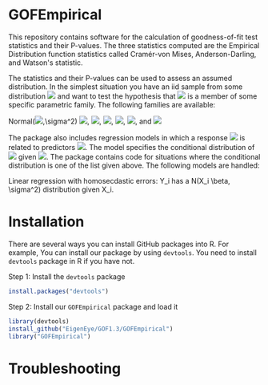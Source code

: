 # GOFEmpirical
This repository contains software for the calculation of goodness-of-fit
test statistics and their P-values.  The three statistics computed are the
Empirical Distribution function statistics called Cramér-von Mises, Anderson-Darling,
and Watson's statistic.  

The statistics and their P-values can be used to assess an assumed distribution. In the simplest situation
you have an iid sample from some distribution <img src="https://render.githubusercontent.com/render/math?math=F"> and want to test the hypothesis that <img src="https://render.githubusercontent.com/render/math?math=F"> is a member of 
some specific parametric family. The following families are available:

Normal(<img src="https://render.githubusercontent.com/render/math?math=\mu">,\sigma^2)
<img src="https://render.githubusercontent.com/render/math?math=Normal(\mu,\sigma^2)">,
<img src="https://render.githubusercontent.com/render/math?math=Gamma(shape = \alpha, scale = \beta)">,
<img src="https://render.githubusercontent.com/render/math?math=Logistic(location = \mu, scale = \beta)">,
<img src="https://render.githubusercontent.com/render/math?math=Laplace(location = \mu, scale = \beta)">,
<img src="https://render.githubusercontent.com/render/math?math=Weibull(shape = \alpha, scale = \beta)">, and
<img src="https://render.githubusercontent.com/render/math?math=Extreme Value(location = \mu, scale = \beta)">

The package also includes regression models in which a response <img src="https://render.githubusercontent.com/render/math?math=Y"> is related to predictors <img src="https://render.githubusercontent.com/render/math?math=X">. 
The model specifies the conditional distribution of <img src="https://render.githubusercontent.com/render/math?math=Y"> given <img src="https://render.githubusercontent.com/render/math?math=X">.  The package contains code
for situations where the conditional distribution is one of the list given above.  The 
following models are handled:

Linear regression with homosecdastic errors: Y_i has a N(X_i \beta, \sigma^2) distribution given X_i.


# Installation
There are several ways you can install GitHub packages into R. For example,
You can install our package by using `devtools`. You need to install `devtools` package in R if you have not.


Step 1: Install the `devtools` package
```R
install.packages("devtools")
```

Step 2: Install our `GOFEmpirical` package and load it
```R
library(devtools)
install_github("EigenEye/GOF1.3/GOFEmpirical")
library("GOFEmpirical")
```

# Troubleshooting
